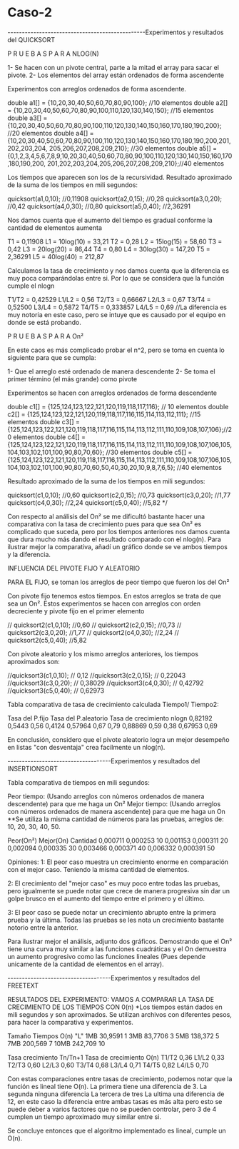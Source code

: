 # Caso-2

------------------------------------------------Experimentos y resultados del QUICKSORT


P R U E B A S P A R A NLOG(N)

1- Se hacen con un pivote central, parte a la mitad el array para sacar el pivote.
2- Los elementos del array están ordenados de forma ascendente

Experimentos con arreglos ordenados de forma ascendente.

double a1[] = {10,20,30,40,50,60,70,80,90,100}; //10 elementos
double a2[] = {10,20,30,40,50,60,70,80,90,100,110,120,130,140,150}; //15 elementos
double a3[] = {10,20,30,40,50,60,70,80,90,100,110,120,130,140,150,160,170,180,190,200}; //20 elementos
double a4[] = {10,20,30,40,50,60,70,80,90,100,110,120,130,140,150,160,170,180,190,200,201,202,203,204,
205,206,207,208,209,210}; //30 elementos
double a5[] = {0,1,2,3,4,5,6,7,8,9,10,20,30,40,50,60,70,80,90,100,110,120,130,140,150,160,170,180,190,200,
201,202,203,204,205,206,207,208,209,210};//40 elementos

Los tiempos que aparecen son los de la recursividad. 
Resultado aproximado de la suma de los tiempos en mili segundos:

quicksort(a1,0,10); //0,11908 
quicksort(a2,0,15); //0,28 
quicksort(a3,0,20); //0,42 
quicksort(a4,0,30); //0,80 
quicksort(a5,0,40); //2,36291 

Nos damos cuenta que el aumento del tiempo es gradual conforme la cantidad de elementos aumenta

T1 = 0,11908 	L1 = 10log(10) = 33,21
T2 = 0,28 	  L2 = 15log(15) = 58,60
T3 = 0,42 	  L3 = 20log(20) = 86,44
T4 = 0,80 	  L4 = 30log(30) = 147,20
T5 = 2,36291 	L5 = 40log(40) = 212,87

Calculamos la tasa de crecimiento y nos damos cuenta que la diferencia es muy poca comparándolas entre si. 
Por lo que se considera que la función cumple el nlogn

T1/T2 = 0,42529 	L1/L2 = 0,56 
T2/T3 = 0,66667 	L2/L3 = 0,67
T3/T4 = 0,52500 	L3/L4 = 0,5872
T4/T5 = 0,333857 	L4/L5 = 0,69 //La diferencia es muy notoria en este caso, pero se intuye que es causado 
por el equipo en donde se está probando.



P R U E B A S P A R A On² 

En este caos es más complicado probar el n^2, pero se toma en cuenta lo siguiente para que se cumpla:

1- Que el arreglo esté ordenado de manera descendente
2- Se toma el primer término (el más grande) como pivote

Experimentos se hacen con arreglos ordenados de forma descendente

double c1[] = {125,124,123,122,121,120,119,118,117,116}; // 10 elementos
double c2[] = {125,124,123,122,121,120,119,118,117,116,115,114,113,112,111}; //15 elementos
double c3[] = {125,124,123,122,121,120,119,118,117,116,115,114,113,112,111,110,109,108,107,106};//20 elementos
double c4[] = {125,124,123,122,121,120,119,118,117,116,115,114,113,112,111,110,109,108,107,106,105,
104,103,102,101,100,90,80,70,60}; //30 elementos
double c5[] = {125,124,123,122,121,120,119,118,117,116,115,114,113,112,111,110,109,108,107,106,105,
104,103,102,101,100,90,80,70,60,50,40,30,20,10,9,8,7,6,5}; //40 elementos

Resultado aproximado de la suma de los tiempos en mili segundos:

quicksort(c1,0,10); //0,60
quicksort(c2,0,15); //0,73 
quicksort(c3,0,20); //1,77 
quicksort(c4,0,30); //2,24 
quicksort(c5,0,40); //5,82
*/

Con respecto al análisis del On² se me dificultó bastante hacer una comparativa con la tasa de crecimiento pues para que sea On² es complicado que suceda, pero por los tiempos anteriores nos damos cuenta que dura mucho más dando el resultado comparado con el nlog(n). Para ilustrar mejor la comparativa, añadí un gráfico donde se ve ambos tiempos y la diferencia. 


INFLUENCIA DEL PIVOTE FIJO Y ALEATORIO 


PARA EL FIJO, se toman los arreglos de peor tiempo que fueron los del On²

Con pivote fijo tenemos estos tiempos. En estos arreglos se trata de que sea un On². Estos experimentos se hacen con arreglos con orden decreciente y pivote fijo en el primer elemento

// quicksort2(c1,0,10); //0,60
// quicksort2(c2,0,15); //0,73 
// quicksort2(c3,0,20); //1,77 
// quicksort2(c4,0,30); //2,24 
// quicksort2(c5,0,40); //5,82

Con pivote aleatorio y los mismo arreglos anteriores, los tiempos aproximados son: 

//quicksort3(c1,0,10); // 0,12
//quicksort3(c2,0,15); // 0,22043
//quicksort3(c3,0,20); // 0,38029
//quicksort3(c4,0,30); // 0,42792
//quicksort3(c5,0,40); // 0,62973

Tabla comparativa de tasa de crecimiento calculada Tiempo1/ Tiempo2:

Tasa del P.fijo    Tasa del P.aleatorio    Tasa de crecimiento nlogn
   0,82192 			         0,5443 					            0,56
   0,4124                0,57964                      0,67
   0,79                  0,88869                      0,59
   0,38                  0,67953                      0,69

En conclusión, considero que el pivote aleatorio logra un mejor desempeño en listas "con desventaja"
crea facilmente un nlog(n). 


------------------------------------Experimentos y resultados del INSERTIONSORT

Tabla comparativa de tiempos en mili segundos:

Peor tiempo: (Usando arreglos con nùmeros ordenados de manera descendente) para que me haga un On²
Mejor tiempo: (Usando arreglos con números ordenados de manera ascendente) para que me haga un On
**Se utiliza la misma cantidad de números para las pruebas, arreglos de: 10, 20, 30, 40, 50.

  Peor(On²)   Mejor(On)  Cantidad 
  0,000711     0,000253    10
  0,001153     0,000311    20
  0,002094     0,000335    30
  0,003466     0,000371    40
  0,006332     0,000391    50

Opiniones:
1: El peor caso muestra un crecimiento enorme en comparación con el mejor caso. Teniendo la misma cantidad de elementos.

2: El crecimiento del "mejor caso" es muy poco entre todas las pruebas, pero igualmente se puede notar que crece de manera progresiva sin dar un golpe brusco en el aumento del tiempo entre el primero y el último.

3: El peor caso se puede notar un crecimiento abrupto entre la primera prueba y la última. Todas las pruebas se les nota un crecimiento bastante notorio entre la anterior.

Para ilustrar mejor el análisis, adjunto dos gráficos. Demostrando que el On² tiene una curva muy similar a las funciones cuadráticas y el On demuestra un aumento progresivo como las funciones lineales
(Pues depende unicamente de la cantidad de elementos en el array).


------------------------------------Experimentos y resultados del FREETEXT

RESULTADOS DEL EXPERIMENTO: VAMOS A COMPARAR LA TASA DE CRECIMIENTO DE LOS TIEMPOS CON 0(n) 
*Los tiempos están dados en mili segundos y son aproximados.
Se utilizan archivos con diferentes pesos, para hacer la comparativa y experimentos.

Tamaño 	  Tiempos 	   O(n) "L"
 1MB 	      30,9591		    1
 3MB 	      83,7706         3
 5MB		   138,372         5
 7MB 	      200,569         7
 10MB 	   242,709         10

Tasa crecimiento 		Tn/Tn+1 Tasa de crecimiento O(n)
T1/T2 0,36   					L1/L2 0,33
T2/T3 0,60   					L2/L3 0,60
T3/T4 0,68   					L3/L4 0,71
T4/T5 0,82   					L4/L5 0,70 

Con estas comparaciones entre tasas de crecimiento, podemos notar que la función es lineal tiene O(n).
La primera tiene una diferencia de 3.
La segunda ninguna diferencia
La tercera de tres 
La ultima una diferencia de 12, en este caso la diferencia entre ambas tasas es más alta pero esto se
puede deber a varios factores que no se pueden controlar, pero 3 de 4 cumplen un tiempo aproximado muy
similar entre si.

Se concluye entonces que el algoritmo implementado es lineal, cumple un O(n).




